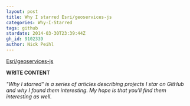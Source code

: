```yaml
---
layout: post
title: Why I starred Esri/geoservices-js
categories: Why-I-Starred
tags: github
stardate: 2014-03-30T23:39:44Z
gh_id: 9102339
author: Nick Peihl
---
```


[Esri/geoservices-js](https://github.com/Esri/geoservices-js)

**WRITE CONTENT**

*"Why I starred" is a series of articles describing projects I star on GitHub and why I found them interesting. My hope is that you'll find them interesting as well.*

